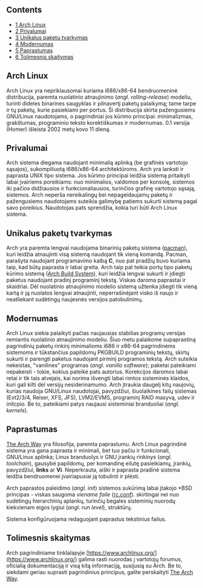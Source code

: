 ## Contents

*   [1 Arch Linux](#Arch_Linux)
*   [2 Privalumai](#Privalumai)
*   [3 Unikalus paketų tvarkymas](#Unikalus_paketų_tvarkymas)
*   [4 Modernumas](#Modernumas)
*   [5 Paprastumas](#Paprastumas)
*   [6 Tolimesnis skaitymas](#Tolimesnis_skaitymas)

## Arch Linux

Arch Linux yra nepriklausomai kuriama i686/x86-64 bendruomeninė distribucija, paremta nuolatinio atnaujinimo (*angl. rolling-release*) modeliu, turinti dideles binarines saugyklas ir pilnavertį paketų palaikymą; tame tarpe ir tų paketų, kurie pasiekiami per portus. Ši distribucija skirta pažengusiems GNU/Linux naudotojams, o pagrindiniai jos kūrimo principai: minimalizmas, grakštumas, programinio teksto korektiškumas ir modernumas. 0.1 versija (Homer) išleista 2002 metų kovo 11 dieną.

## Privalumai

Arch sistema diegama naudojant minimalią aplinką (be grafinės vartotojo sąsajos), sukompiliuotą i686/x86-64 architektūroms. Arch yra lanksti ir paprasta UNIX tipo sistema. Jos kūrimo principai leidžia sistemą pritaikyti labai įvairiems poreikiams: nuo minimalios, valdomos per konsolę, sistemos iki pačios didžiausios ir funkcionaliausios, turinčios grafinę vartotojo sąsają, sistemos. Arch neperša nereikalingų bei nepageidaujamų paketų ir pažengusiems naudotojams suteikia galimybę patiems sukurti sistemą pagal savo poreikius. Naudotojas pats sprendžia, kokia turi būti Arch Linux sistema.

## Unikalus paketų tvarkymas

Arch yra paremta lengvai naudojama binarinių paketų sistema ([pacman](/index.php/Pacman "Pacman")), kuri leidžia atnaujinti visą sistemą naudojant tik vieną komandą. Pacman, parašyta naudojant programavimo kalbą **C**, nuo pat pradžių buvo kuriama taip, kad būtų paprasta ir labai greita. Arch taip pat teikia portų tipo paketų kūrimo sistemą ([Arch Build System](/index.php/Arch_Build_System "Arch Build System")), kuri leidžia lengvai sukurti ir įdiegti paketus naudojant pradinį programinį tekstą. Viskas daroma paprastai ir skaidriai. Dėl nuolatinio atnaujinimo modelio sistemą užtenka įdiegti tik vieną kartą ir ją nuolatos lengvai atnaujinti, neperrašinėjant visko iš naujo ir neatliekant sudėtingų naujesnės versijos patobulinimų.

## Modernumas

Arch Linux siekia palaikyti pačias naujausias stabilias programų versijas remiantis nuolatinio atnaujinimo modeliu. Šiuo metu palaikome supaprastiną pagrindinių paketų rinkinį minimalioms i686 ir x86-64 pagrindinėms sistemoms ir tūkstančius papildomų PKGBUILD programinių tekstų, skirtų sukurti ir parengti paketus naudojant pirminį programos tekstą. Arch suteikia nekeistas, "vanilines" programas (*angl. vanilla software*); paketai pateikiami nepakeisti - tokie, kokius pateikė pats autorius. Korekcijos daromos labai retai ir tik tais atvejais, kai norima išvengti labai rimtos sisteminės klaidos, kuri gali kilti dėl versijų nesiderinamumo. Arch įtraukia daugelį kitų naujovių, kurias naudoja GNU/Linux naudotojai, pavyzdžiui, šiuolaikines failų sistemas (Ext2/3/4, Reiser, XFS, JFS), LVM2/EVMS, programinį RAID masyvą, udev ir initcpio. Be to, pateikiami patys naujausi sisteminiai branduoliai (*angl. kernels*).

## Paprastumas

[The Arch Way](/index.php/The_Arch_Way "The Arch Way") yra filosofija, paremta paprastumu. Arch Linux pagrindinė sistema yra gana paprasta ir minimali, bet tuo pačiu ir funkcionali, GNU/Linux aplinka; Linux branduolys ir GNU įrankių rinkinys (*angl. toolchain*), gausybė papildomų, per komandinę eilutę pasieikiamų, įrankių, pavyzdžiui, **links** ar **Vi**. Neperkrauta, aiški ir paprasta pradinė sistema leidžia bendruomenei įvairiapusiai ją tobulinti ir plėsti.

Arch paprastos paleidimo (*angl. init*) sistemos sukūrimą labai įtakojo *BSD principas - viskas saugoma *viename faile* ([rc.conf](/index.php/Rc.conf "Rc.conf")). skirtingai nei nuo sudėtingų hierarchinių aplankų, turinčių begales sisteminių nuorodų kiekvienam eigos lygiui (*angl. run level*), struktūrų.

Sistema konfigūruojama redaguojant paprastus tekstinius failus.

## Tolimesnis skaitymas

Arch pagrindiniame tinklalapyje [https://www.archlinux.org/](https://www.archlinux.org/) galima rasti nuorodas į vartotojų forumus, oficialią dokumentaciją ir visą kitą informaciją, susijusią su Arch. Be to, siekdami geriau suprasti pagrindinius principus, galite perskaityti [The Arch Way](/index.php/The_Arch_Way "The Arch Way").